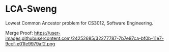# LCA-Sweng
Lowest Common Ancestor problem for CS3012, Software Engineering.


Merge Proof: https://user-images.githubusercontent.com/24252685/32277787-7b7e87ca-bf0b-11e7-9ccf-e01fe9979af2.png
